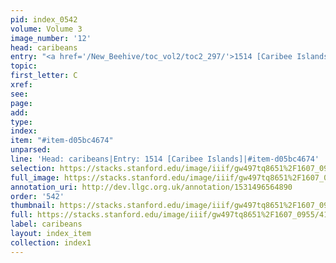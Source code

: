 ```yaml
---
pid: index_0542
volume: Volume 3
image_number: '12'
head: caribeans
entry: "<a href='/New_Beehive/toc_vol2/toc2_297/'>1514 [Caribee Islands]</a>"
topic: 
first_letter: C
xref: 
see: 
page: 
add: 
type: 
index: 
item: "#item-d05bc4674"
unparsed: 
line: 'Head: caribeans|Entry: 1514 [Caribee Islands]|#item-d05bc4674'
selection: https://stacks.stanford.edu/image/iiif/gw497tq8651%2F1607_0955/417,209,553,132/full/0/default.jpg
full_image: https://stacks.stanford.edu/image/iiif/gw497tq8651%2F1607_0955/full/full/0/default.jpg
annotation_uri: http://dev.llgc.org.uk/annotation/1531496564890
order: '542'
thumbnail: https://stacks.stanford.edu/image/iiif/gw497tq8651%2F1607_0955/full/100,/0/default.jpg
full: https://stacks.stanford.edu/image/iiif/gw497tq8651%2F1607_0955/417,209,553,132/full/0/default.jpg
label: caribeans
layout: index_item
collection: index1
---
```

